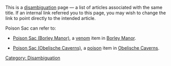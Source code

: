 This is a [disambiguation](:Category:_Disambiguation.md "wikilink") page
— a list of articles associated with the same title. If an internal link
referred you to this page, you may wish to change the link to point
directly to the intended article.

Poison Sac can refer to:

-   [Poison Sac (Borley Manor)](Poison_Sac_(Borley_Manor) "wikilink"), a
    [venom](:Category:Venom.md "wikilink") item in [Borley
    Manor](:Category:_Borley_Manor.md "wikilink").

<!-- -->

-   [Poison Sac (Obelische
    Caverns)](Poison_Sac_(Obelische_Caverns) "wikilink"), a
    [poison](:Category:Poison.md "wikilink") item in [Obelische
    Caverns](:Category:_Obelische_Caverns.md "wikilink").

[Category: Disambiguation](Category:_Disambiguation "wikilink")

